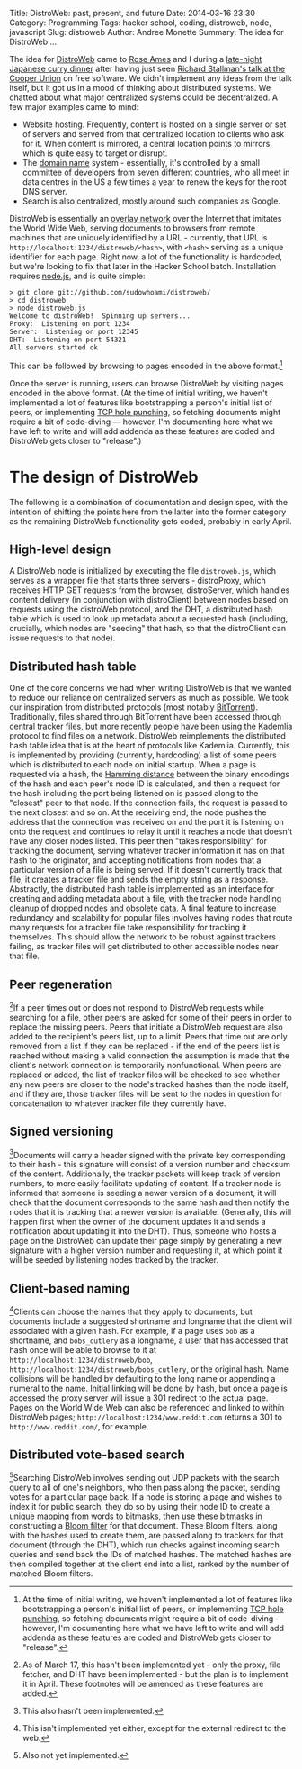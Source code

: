 Title: DistroWeb: past, present, and future
Date: 2014-03-16 23:30
Category: Programming
Tags: hacker school, coding, distroweb, node, javascript
Slug: distroweb
Author: Andree Monette
Summary: The idea for DistroWeb ...

The idea for [DistroWeb](https://github.com/sudowhoami/distroweb/) came to [Rose Ames](https://github.com/sudowhoami/) and I during a [late-night Japanese curry dinner](http://www.gogocurryusa-ny.com/) after having just seen [Richard Stallman's talk at the Cooper Union](http://www.meetup.com/ny-tech/events/164513032/) on free software. We didn't implement any ideas from the talk itself, but it got us in a mood of thinking about distributed systems. We chatted about what major centralized systems could be decentralized. A few major examples came to mind:

* Website hosting. Frequently, content is hosted on a single server or set of servers and served from that centralized location to clients who ask for it. When content is mirrored, a central location points to mirrors, which is quite easy to target or disrupt.
* The [domain name](http://en.wikipedia.org/wiki/Domain_Name_System) system - essentially, it's controlled by a small committee of developers from seven different countries, who all meet in data centres in the US a few times a year to renew the keys for the root DNS server.
* Search is also centralized, mostly around such companies as Google.

DistroWeb is essentially an [overlay network](http://en.wikipedia.org/wiki/Overlay_network) over the Internet that imitates the World Wide Web, serving documents to browsers from remote machines that are uniquely identified by a URL - currently, that URL is `http://localhost:1234/distroweb/<hash>`, with `<hash>` serving as a unique identifier for each page. Right now, a lot of the functionality is hardcoded, but we're looking to fix that later in the Hacker School batch. Installation requires [node.js](http://nodejs.org/), and is quite simple:

    > git clone git://github.com/sudowhoami/distroweb/
    > cd distroweb
    > node distroweb.js
    Welcome to distroWeb!  Spinning up servers...
    Proxy:  Listening on port 1234
    Server:  Listening on port 12345
    DHT:  Listening on port 54321
    All servers started ok

This can be followed by browsing to pages encoded in the above format.[^2] 

Once the server is running, users can browse DistroWeb by visiting pages encoded in the above format. (At the time of initial writing, we haven't implemented a lot of features like bootstrapping a person's initial list of peers, or implementing [TCP hole punching](http://en.wikipedia.org/wiki/TCP_hole_punching), so fetching documents might require a bit of code-diving — however, I'm documenting here what we have left to write and will add addenda as these features are coded and DistroWeb gets closer to "release".)

# The design of DistroWeb

The following is a combination of documentation and design spec, with the intention of shifting the points here from the latter into the former category as the remaining DistroWeb functionality gets coded, probably in early April.

## High-level design

A DistroWeb node is initialized by executing the file `distroweb.js`, which serves as a wrapper file that starts three servers - distroProxy, which receives HTTP GET requests from the browser, distroServer, which handles content delivery (in conjunction with distroClient) between nodes based on requests using the distroWeb protocol, and the DHT, a distributed hash table which is used to look up metadata about a requested hash (including, crucially, which nodes are "seeding" that hash, so that the distroClient can issue requests to that node).

## Distributed hash table

One of the core concerns we had when writing DistroWeb is that we wanted to reduce our reliance on centralized servers as much as possible. We took our inspiration from distributed protocols (most notably [BitTorrent](http://en.wikipedia.org/wiki/BitTorrent)). Traditionally, files shared through BitTorrent have been accessed through central tracker files, but more recently people have been using the Kademlia protocol to find files on a network. DistroWeb reimplements the distributed hash table idea that is at the heart of protocols like Kademlia. Currently, this is implemented by providing (currently, hardcoding) a list of some peers which is distributed to each node on initial startup. When a page is requested via a hash, the [Hamming distance](http://en.wikipedia.org/wiki/Hamming_distance) between the binary encodings of the hash and each peer's node ID is calculated, and then a request for the hash including the port being listened on is passed along to the "closest" peer to that node. If the connection fails, the request is passed to the next closest and so on. At the receiving end, the node pushes the address that the connection was received on and the port it is listening on onto the request and continues to relay it until it reaches a node that doesn't have any closer nodes listed. This peer then "takes responsibility" for tracking the document, serving whatever tracker information it has on that hash to the originator, and accepting notifications from nodes that a particular version of a file is being served. If it doesn't currently track that file, it creates a tracker file and sends the empty string as a response. Abstractly, the distributed hash table is implemented as an interface for creating and adding metadata about a file, with the tracker node handling cleanup of dropped nodes and obsolete data. A final feature to increase redundancy and scalability for popular files involves having nodes that route many requests for a tracker file take responsibility for tracking it themselves. This should allow the network to be robust against trackers failing, as tracker files will get distributed to other accessible nodes near that file. 

## Peer regeneration

[^3]If a peer times out or does not respond to DistroWeb requests while searching for a file, other peers are asked for some of their peers in order to replace the missing peers. Peers that initiate a DistroWeb request are also added to the recipient's peers list, up to a limit. Peers that time out are only removed from a list if they can be replaced - if the end of the peers list is reached without making a valid connection the assumption is made that the client's network connection is temporarily nonfunctional. When peers are replaced or added, the list of tracker files will be checked to see whether any new peers are closer to the node's tracked hashes than the node itself, and if they are, those tracker files will be sent to the nodes in question for concatenation to whatever tracker file they currently have. 

## Signed versioning

[^4]Documents will carry a header signed with the private key corresponding to their hash - this signature will consist of a version number and checksum of the content. Additionally, the tracker packets will keep track of version numbers, to more easily facilitate updating of content. If a tracker node is informed that someone is seeding a newer version of a document, it will check that the document corresponds to the same hash and then notify the nodes that it is tracking that a newer version is available. (Generally, this will happen first when the owner of the document updates it and sends a notification about updating it into the DHT). Thus, someone who hosts a page on the DistroWeb can update their page simply by generating a new signature with a higher version number and requesting it, at which point it will be seeded by listening nodes tracked by the tracker.

## Client-based naming

[^5]Clients can choose the names that they apply to documents, but documents include a suggested shortname and longname that the client will associated with a given hash. For example, if a page uses `bob` as a shortname, and `bobs_cutlery` as a longname, a user that has accessed that hash once will be able to browse to it at `http://localhost:1234/distroweb/bob`, `http://localhost:1234/distroweb/bobs_cutlery`, or the original hash. Name collisions will be handled by defaulting to the long name or appending a numeral to the name. Initial linking will be done by hash, but once a page is accessed the proxy server will issue a 301 redirect to the actual page. Pages on the World Wide Web can also be referenced and linked to within DistroWeb pages; `http://localhost:1234/www.reddit.com` returns a 301 to `http://www.reddit.com/`, for example.

## Distributed vote-based search

[^6]Searching DistroWeb involves sending out UDP packets with the search query to all of one's neighbors, who then pass along the packet, sending votes for a particular page back. If a node is storing a page and wishes to index it for public search, they do so by using their node ID to create a unique mapping from words to bitmasks, then use these bitmasks in constructing a [Bloom filter](http://en.wikipedia.org/wiki/Bloom_filter) for that document. These Bloom filters, along with the hashes used to create them, are passed along to trackers for that document (through the DHT), which run checks against incoming search queries and send back the IDs of matched hashes. The matched hashes are then compiled together at the client end into a list, ranked by the number of matched Bloom filters. 

[^1]: We may end up having the installation attempt to alias distroweb to localhost, to produce http://distroweb/ urls.

[^2]: At the time of initial writing, we haven't implemented a lot of features like bootstrapping a person's initial list of peers, or implementing [TCP hole punching](http://en.wikipedia.org/wiki/TCP_hole_punching), so fetching documents might require a bit of code-diving - however, I'm documenting here what we have left to write and will add addenda as these features are coded and DistroWeb gets closer to "release".

[^3]: As of March 17, this hasn't been implemented yet - only the proxy, file fetcher, and DHT have been implemented - but the plan is to implement it in April. These footnotes will be amended as these features are added.

[^4]: This also hasn't been implemented.

[^5]: This isn't implemented yet either, except for the external redirect to the web.

[^6]: Also not yet implemented.

